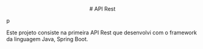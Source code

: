 <p style="text-align:center"># API Rest</p>p

Este projeto consiste na primeira API Rest que desenvolvi com o framework da linguagem Java, Spring Boot.
